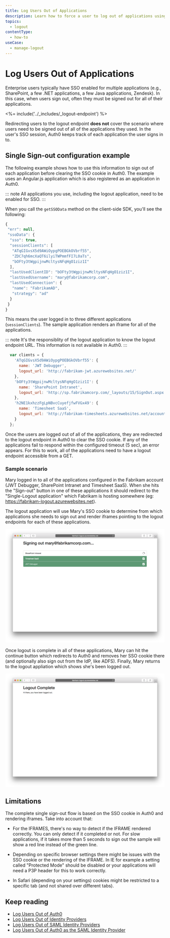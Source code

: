 ```yaml
---
title: Log Users Out of Applications
description: Learn how to force a user to log out of applications using the Auth0 logout endpoint. 
topics:
  - logout
contentType: 
  - how-to
useCase:
  - manage-logout
---
```


# Log Users Out of Applications

Enterprise users typically have SSO enabled for multiple applications (e.g., SharePoint, a few .NET applications, a few Java applications, Zendesk). In this case, when users sign out, often they must be signed out for all of their applications.

<%= include('../_includes/_logout-endpoint') %>

Redirecting users to the logout endpoint **does not** cover the scenario where users need to be signed out of all of the applications they used. In the user's SSO session, Auth0 keeps track of each application the user signs in to. 

## Single Sign-out configuration example

The following example shows how to use this information to sign out of each application before clearing the SSO cookie in Auth0. The example uses an Angular.js application which is also registered as an application in Auth0.

::: note
All applications you use, including the logout application, need to be enabled for SSO.
:::

When you call the `getSSOData` method on the client-side SDK, you'll see the following:

```js
{
 "err": null,
 "ssoData": {
  "sso": true,
  "sessionClients": [
   "ATqGIGvsX5d9AWiOypgPOEBGkOVbrf55",
   "ZDC7qh6mcXaQT6ilyiTWPmmfFI7L0aTs",
   "bOFty3tWgpijnwMcltysNFqHgO1ziz1I"
  ],
  "lastUsedClientID": "bOFty3tWgpijnwMcltysNFqHgO1ziz1I",
  "lastUsedUsername": "mary@fabrikamcorp.com",
  "lastUsedConnection": {
   "name": "FabrikamAD",
   "strategy": "ad"
  }
 }
}
```

This means the user logged in to three different applications (`sessionClients`). The sample application renders an iframe for all of the applications. 

::: note
It's the responsiblity of the logout application to know the logout endpoint URL. This information is not available in Auth0.
:::

```js
  var clients = {
    'ATqGIGvsX5d9AWiOypgPOEBGkOVbrf55': {
      name: 'JWT Debugger',
      logout_url: 'http://fabrikam-jwt.azurewebsites.net/'
    },
    'bOFty3tWgpijnwMcltysNFqHgO1ziz1I': {
      name: 'SharePoint Intranet',
      logout_url: 'http://sp.fabrikamcorp.com/_layouts/15/SignOut.aspx'
    },
    'h2NE1kxhzzFgLpNBvcCuyefjfwFVGx49': {
      name: 'Timesheet SaaS',
      logout_url: 'http://fabrikam-timesheets.azurewebsites.net/account/logoff'
    }
  };
```

Once the users are logged out of all of the applications,  they are redirected to the logout endpoint in Auth0 to clear the SSO cookie. If any of the applications fail to respond within the configured timeout (5 sec), an error appears. For this to work, all of the applications need to have a logout endpoint accessible from a GET.

### Sample scenario

Mary logged in to all of the applications configured in the Fabrikam account (JWT Debugger, SharePoint Intranet and Timesheet SaaS). When she hits the "Sign-out" button in one of these applications it should redirect to the "Single-Logout application" which Fabrikam is hosting somewhere (eg: https://fabrikam-logout.azurewebsites.net).

The logout application will use Mary's SSO cookie to determine from which applications she needs to sign out and render iframes pointing to the logout endpoints for each of these applications.

![Mary Signing Out](/media/articles/logout/signing-out-scenario1.png)

Once logout is complete in all of these applications, Mary can hit the continue button which redirects to Auth0 and removes her SSO cookie there (and optionally also sign out from the IdP, like ADFS). Finally, Mary returns to the logout appliation which shows she's been logged out.

![Mary Logout Complete](/media/articles/logout/signing-out-scenario2.png)

## Limitations

The complete single sign-out flow is based on the SSO cookie in Auth0 and rendering iframes. Take into account that:

* For the IFRAMES, there's no way to detect if the IFRAME rendered correctly. You can only detect if it completed or not. For slow applications, if it takes more than 5 seconds to sign out the sample will show a red line instead of the green line.

* Depending on specific browser settings there might be issues with the SSO cookie or the rendering of the IFRAME.
In IE for example a setting called "Protected Mode" should be disabled or your applications will need a P3P header for this to work correctly.

* In Safari (depending on your settings) cookies might be restricted to a specific tab (and not shared over different tabs).

## Keep reading

* [Log Users Out of Auth0](/logout/guides/logout-auth0)
* [Log Users Out of Identity Providers](/logout/guides/logout-idps)
* [Log Users Out of SAML Identity Providers](/logout/guides/logout-saml-idps)
* [Log Users Out of Auth0 as the SAML Identity Provider](/protocols/saml/saml-configuration/logout)
